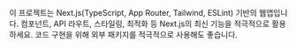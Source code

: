 <!-- Use this file to provide workspace-specific custom instructions to Copilot. For more details, visit https://code.visualstudio.com/docs/copilot/copilot-customization#_use-a-githubcopilotinstructionsmd-file -->

이 프로젝트는 Next.js(TypeScript, App Router, Tailwind, ESLint) 기반의 웹앱입니다. 컴포넌트, API 라우트, 스타일링, 최적화 등 Next.js의 최신 기능을 적극적으로 활용하세요. 코드 구현을 위해 외부 패키지를 적극적으로 사용해도 좋습니다.

